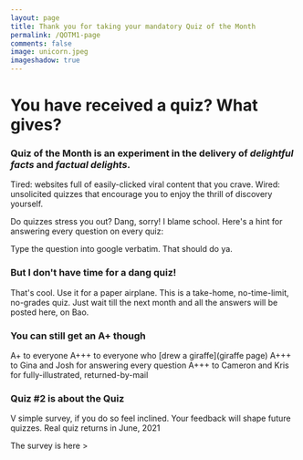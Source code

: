 ```yaml
---
layout: page
title: Thank you for taking your mandatory Quiz of the Month
permalink: /QOTM1-page
comments: false
image: unicorn.jpeg
imageshadow: true
---
```


# You have received a quiz? What gives?

### Quiz of the Month is an experiment in the delivery of *delightful facts* and *factual delights*.

Tired: websites full of easily-clicked viral content that you crave.
Wired: unsolicited quizzes that encourage you to enjoy the thrill of discovery yourself.

Do quizzes stress you out? Dang, sorry! I blame school. Here's a hint for answering every question on every quiz:

<span class="spoiler">Type the question into google verbatim. That should do ya.</span>

### But I don't have time for a dang quiz!

That's cool. Use it for a paper airplane. This is a take-home, no-time-limit, no-grades quiz. Just wait till the next month and all the answers will be posted here, on Bao.

### You can still get an A+ though

A+ to everyone
A+++ to everyone who [drew a giraffe](giraffe page)
A+++ to Gina and Josh for answering every question
A+++ to Cameron and Kris for fully-illustrated, returned-by-mail 

### Quiz #2 is about the Quiz

V simple survey, if you do so feel inclined. Your feedback will shape future quizzes. Real quiz returns in June, 2021

The survey is here > 